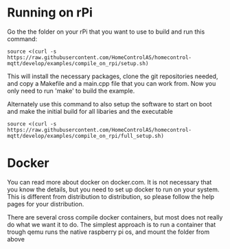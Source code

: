 # Running on rPi
Go the the folder on your rPi that you want to use to build and run this command:  
```
source <(curl -s https://raw.githubusercontent.com/HomeControlAS/homecontrol-mqtt/develop/examples/compile_on_rpi/setup.sh)
```
This will install the necessary packages, clone the git repositories needed, and copy a Makefile and a main.cpp file that you can work from. Now you only need to run 'make' to build the example.  
  
Alternately use this command to also setup the software to start on boot and make the initial build for all libaries and the executable
```
source <(curl -s https://raw.githubusercontent.com/HomeControlAS/homecontrol-mqtt/develop/examples/compile_on_rpi/full_setup.sh)
```

# Docker
You can read more about docker on docker.com. It is not necessary that you know the details, but you need to set up docker to run on your system. This is different from distribution to distribution, so please follow the help pages for your distribution.

There are several cross compile docker containers, but most does not really do what we want it to do. The simplest approach is to run a container that trough qemu runs the native raspberry pi os, and mount the folder from above
